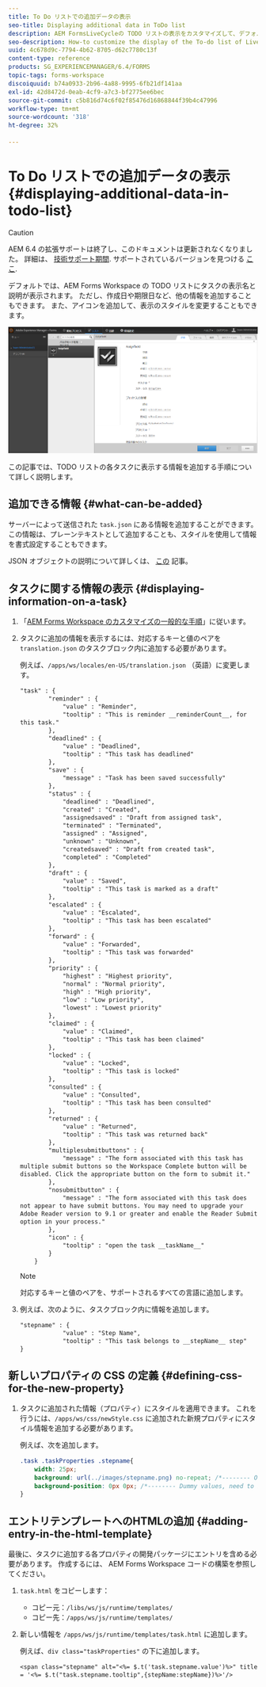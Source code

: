 ```yaml
---
title: To Do リストでの追加データの表示
seo-title: Displaying additional data in ToDo list
description: AEM FormsLiveCycleの TODO リストの表示をカスタマイズして、デフォルト以外の詳細情報を表示する方法。
seo-description: How-to customize the display of the To-do list of LiveCycle AEM Forms workspace to show more information besides the default.
uuid: 4c678d9c-7794-4b62-8705-d62c7780c13f
content-type: reference
products: SG_EXPERIENCEMANAGER/6.4/FORMS
topic-tags: forms-workspace
discoiquuid: b74a0933-2b96-4a88-9995-6fb21df141aa
exl-id: 42d8472d-0eab-4cf9-a7c3-bf2775ee6bec
source-git-commit: c5b816d74c6f02f85476d16868844f39b4c47996
workflow-type: tm+mt
source-wordcount: '318'
ht-degree: 32%

---
```


# To Do リストでの追加データの表示 {#displaying-additional-data-in-todo-list}

>[!CAUTION]
>
>AEM 6.4 の拡張サポートは終了し、このドキュメントは更新されなくなりました。 詳細は、 [技術サポート期間](https://helpx.adobe.com/jp/support/programs/eol-matrix.html). サポートされているバージョンを見つける [ここ](https://experienceleague.adobe.com/docs/?lang=ja).

デフォルトでは、AEM Forms Workspace の TODO リストにタスクの表示名と説明が表示されます。 ただし、作成日や期限日など、他の情報を追加することもできます。 また、アイコンを追加して、表示のスタイルを変更することもできます。

![デフォルト設定を表示する HTML Workspace の「TODO」タブ](assets/html-todo-list.png)

この記事では、TODO リストの各タスクに表示する情報を追加する手順について詳しく説明します。

## 追加できる情報 {#what-can-be-added}

サーバーによって送信された `task.json` にある情報を追加することができます。この情報は、プレーンテキストとして追加することも、スタイルを使用して情報を書式設定することもできます。

JSON オブジェクトの説明について詳しくは、 [この](/help/forms/using/html-workspace-json-object-description.md) 記事。

## タスクに関する情報の表示 {#displaying-information-on-a-task}

1. 「[AEM Forms Workspace のカスタマイズの一般的な手順](/help/forms/using/generic-steps-html-workspace-customization.md)」に従います。
1. タスクに追加の情報を表示するには、対応するキーと値のペアを `translation.json` のタスクブロック内に追加する必要があります。

   例えば、`/apps/ws/locales/en-US/translation.json` （英語）に変更します。

   ```
   "task" : {
           "reminder" : {
               "value" : "Reminder",
               "tooltip" : "This is reminder __reminderCount__, for this task."
           },
           "deadlined" : {
               "value" : "Deadlined",
               "tooltip" : "This task has deadlined"
           },
           "save" : {
               "message" : "Task has been saved successfully"
           },
           "status" : {
               "deadlined" : "Deadlined",
               "created" : "Created",
               "assignedsaved" : "Draft from assigned task",
               "terminated" : "Terminated",
               "assigned" : "Assigned",
               "unknown" : "Unknown",
               "createdsaved" : "Draft from created task",
               "completed" : "Completed"
           },
           "draft" : {
               "value" : "Saved",
               "tooltip" : "This task is marked as a draft"
           },
           "escalated" : {
               "value" : "Escalated",
               "tooltip" : "This task has been escalated"
           },
           "forward" : {
               "value" : "Forwarded",
               "tooltip" : "This task was forwarded"
           },
           "priority" : {
               "highest" : "Highest priority",
               "normal" : "Normal priority",
               "high" : "High priority",
               "low" : "Low priority",
               "lowest" : "Lowest priority"
           },
           "claimed" : {
               "value" : "Claimed",
               "tooltip" : "This task has been claimed"
           },
           "locked" : {
               "value" : "Locked",
               "tooltip" : "This task is locked"
           },
           "consulted" : {
               "value" : "Consulted",
               "tooltip" : "This task has been consulted"
           },
           "returned" : {
               "value" : "Returned",
               "tooltip" : "This task was returned back"
           },
           "multiplesubmitbuttons" : {
               "message" : "The form associated with this task has multiple submit buttons so the Workspace Complete button will be disabled. Click the appropriate button on the form to submit it."
           },
           "nosubmitbutton" : {
               "message" : "The form associated with this task does not appear to have submit buttons. You may need to upgrade your Adobe Reader version to 9.1 or greater and enable the Reader Submit option in your process."
           },
           "icon" : {
               "tooltip" : "open the task __taskName__"
           }
       }
   ```

   >[!NOTE]
   >
   >対応するキーと値のペアを、サポートされるすべての言語に追加します。

1. 例えば、次のように、タスクブロック内に情報を追加します。

   ```
   "stepname" : {
               "value" : "Step Name",
               "tooltip" : "This task belongs to __stepName__ step"
   }
   ```

## 新しいプロパティの CSS の定義 {#defining-css-for-the-new-property}

1. タスクに追加された情報（プロパティ）にスタイルを適用できます。 これを行うには、`/apps/ws/css/newStyle.css` に追加された新規プロパティにスタイル情報を追加する必要があります。

   例えば、次を追加します。

   ```css
   .task .taskProperties .stepname{
       width: 25px;
       background: url(../images/stepname.png) no-repeat; /*-------- Or just reuse background image / image-sprite defined .task .taskProperties span of style.css---------------------*/
       background-position: 0px 0px; /*-------- Dummy values, need to be configured as per user background image / image-sprite ---------------------*/
   }
   ```

## エントリテンプレートへのHTMLの追加 {#adding-entry-in-the-html-template}

最後に、タスクに追加する各プロパティの開発パッケージにエントリを含める必要があります。 作成するには、 AEM Forms Workspace コードの構築を参照してください。

1. `task.html` をコピーします：

   * コピー元：`/libs/ws/js/runtime/templates/`
   * コピー先：`/apps/ws/js/runtime/templates/`

1. 新しい情報を `/apps/ws/js/runtime/templates/task.html` に追加します。

   例えば、`div class="taskProperties"` の下に追加します。

   ```
   <span class="stepname" alt="<%= $.t('task.stepname.value')%>" title = '<%= $.t("task.stepname.tooltip",{stepName:stepName})%>'/>
   ```
